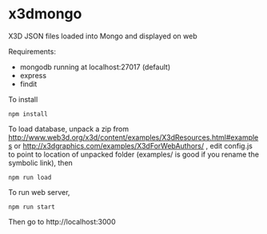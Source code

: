 # x3dmongo
X3D JSON files loaded into Mongo and displayed on web

Requirements:
* mongodb running at localhost:27017 (default)
* express
* findit
    
To install
```
npm install
```

To load database, unpack a zip from http://www.web3d.org/x3d/content/examples/X3dResources.html#examples or http://x3dgraphics.com/examples/X3dForWebAuthors/ , edit config.js to point to location of unpacked folder (examples/ is good if you rename the symbolic link), then

```
npm run load
```

To run web server,

```
npm run start
```

Then go to http://localhost:3000
